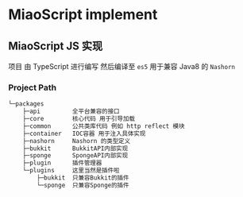 # MiaoScript implement

## MiaoScript JS 实现

项目 由 TypeScript 进行编写 然后编译至 `es5` 用于兼容 Java8 的 `Nashorn`

### Project Path

```txt
└─packages
    ├─api         全平台兼容的接口
    ├─core        核心代码 用于引导加载
    ├─common      公共类库代码 例如 http reflect 模块
    ├─container   IOC容器 用于注入具体实现
    ├─nashorn     Nashorn 的类型定义
    ├─bukkit      BukkitAPI内部实现
    ├─sponge      SpongeAPI内部实现
    ├─plugin      插件管理器
    └─plugins     这里当然是插件啦
        ├─bukkit  只兼容Bukkit的插件
        └─sponge  只兼容Sponge的插件
```
